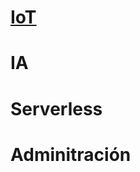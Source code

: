 
# [IoT ](https://github.com/JazminQuino/SummerCloud-Grupo-2/blob/main/contenido/IoT.md)
# IA 
# Serverless
# Adminitración 